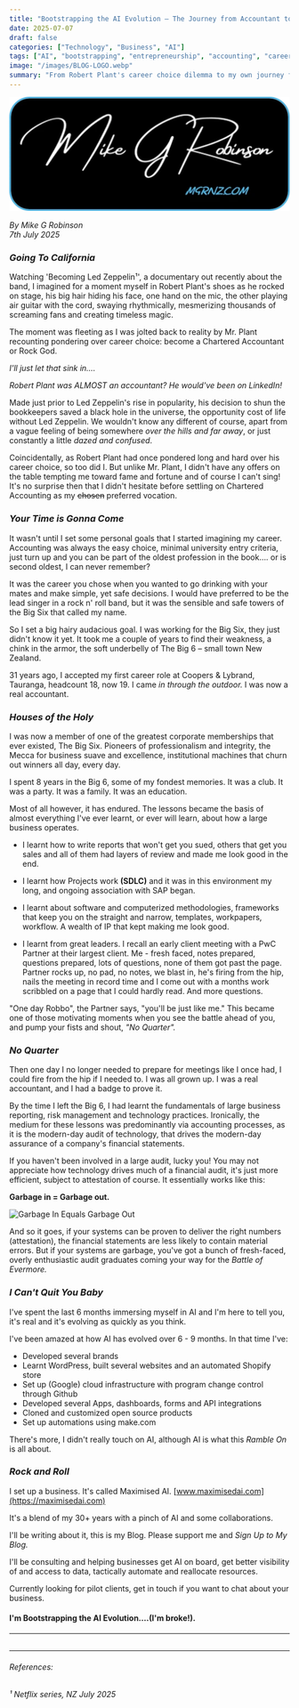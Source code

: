 ```yaml
---
title: "Bootstrapping the AI Evolution – The Journey from Accountant to AI Entrepreneur"
date: 2025-07-07
draft: false
categories: ["Technology", "Business", "AI"]
tags: ["AI", "bootstrapping", "entrepreneurship", "accounting", "career-change"]
image: "/images/BLOG-LOGO.webp"
summary: "From Robert Plant's career choice dilemma to my own journey from Big Six accounting to AI entrepreneurship - a personal story of transformation and the birth of Maximised AI."
---
```


![Bootstrapping the AI Evolution](/images/BLOG-LOGO.webp)

*By Mike G Robinson*  
*7th July 2025*

### *Going To California*

Watching 'Becoming Led Zeppelin¹', a documentary out recently about the band, I imagined for a moment myself in Robert Plant's shoes as he rocked on stage, his big hair hiding his face, one hand on the mic, the other playing air guitar with the cord, swaying rhythmically, mesmerizing thousands of screaming fans and creating timeless magic.

The moment was fleeting as I was jolted back to reality by Mr. Plant recounting pondering over career choice: become a Chartered Accountant or Rock God.

*I'll just let that sink in….*

*Robert Plant was ALMOST an accountant? He would've been on LinkedIn!*

Made just prior to Led Zeppelin's rise in popularity, his decision to shun the bookkeepers saved a black hole in the universe, the opportunity cost of life without Led Zeppelin. We wouldn't know any different of course, apart from a vague feeling of being somewhere *over the hills and far away*, or just constantly a little *dazed and confused*.

Coincidentally, as Robert Plant had once pondered long and hard over his career choice, so too did I. But unlike Mr. Plant, I didn't have any offers on the table tempting me toward fame and fortune and of course I can't sing! It's no surprise then that I didn't hesitate before settling on Chartered Accounting as my ~~chosen~~ preferred vocation.

### *Your Time is Gonna Come*

It wasn't until I set some personal goals that I started imagining my career. Accounting was always the easy choice, minimal university entry criteria, just turn up and you can be part of the oldest profession in the book…. or is second oldest, I can never remember?

It was the career you chose when you wanted to go drinking with your mates and make simple, yet safe decisions. I would have preferred to be the lead singer in a rock n' roll band, but it was the sensible and safe towers of the Big Six that called my name.

So I set a big hairy audacious goal. I was working for the Big Six, they just didn't know it yet. It took me a couple of years to find their weakness, a chink in the armor, the soft underbelly of The Big 6 – small town New Zealand.

31 years ago, I accepted my first career role at Coopers & Lybrand, Tauranga, headcount 18, now 19. I came *in through the outdoor.* I was now a real accountant.

### *Houses of the Holy*

I was now a member of one of the greatest corporate memberships that ever existed, The Big Six. Pioneers of professionalism and integrity, the Mecca for business suave and excellence, institutional machines that churn out winners all day, every day.

I spent 8 years in the Big 6, some of my fondest memories. It was a club. It was a party. It was a family. It was an education.

Most of all however, it has endured. The lessons became the basis of almost everything I've ever learnt, or ever will learn, about how a large business operates.

- I learnt how to write reports that won't get you sued, others that get you sales and all of them had layers of review and made me look good in the end.

- I learnt how Projects work **(SDLC)** and it was in this environment my long, and ongoing association with SAP began.

- I learnt about software and computerized methodologies, frameworks that keep you on the straight and narrow, templates, workpapers, workflow. A wealth of IP that kept making me look good.

- I learnt from great leaders. I recall an early client meeting with a PwC Partner at their largest client. Me - fresh faced, notes prepared, questions prepared, lots of questions, none of them got past the page. Partner rocks up, no pad, no notes, we blast in, he's firing from the hip, nails the meeting in record time and I come out with a months work scribbled on a page that I could hardly read. And more questions.

"One day Robbo", the Partner says, "you'll be just like me." This became one of those motivating moments when you see the battle ahead of you, and pump your fists and shout, *"No Quarter".*

### *No Quarter*

Then one day I no longer needed to prepare for meetings like I once had, I could fire from the hip if I needed to. I was all grown up. I was a real accountant, and I had a badge to prove it.

By the time I left the Big 6, I had learnt the fundamentals of large business reporting, risk management and technology practices. Ironically, the medium for these lessons was predominantly via accounting processes, as it is the modern-day audit of technology, that drives the modern-day assurance of a company's financial statements.

If you haven't been involved in a large audit, lucky you! You may not appreciate how technology drives much of a financial audit, it's just more efficient, subject to attestation of course. It essentially works like this:

**Garbage in = Garbage out.**

![Garbage In Equals Garbage Out](/images/2025/07/garbage-in-garbage-out.webp)

And so it goes, if your systems can be proven to deliver the right numbers (attestation), the financial statements are less likely to contain material errors. But if your systems are garbage, you've got a bunch of fresh-faced, overly enthusiastic audit graduates coming your way for the *Battle of Evermore.*

### *I Can't Quit You Baby*

I've spent the last 6 months immersing myself in AI and I'm here to tell you, it's real and it's evolving as quickly as you think.

I've been amazed at how AI has evolved over 6 - 9 months. In that time I've:

- Developed several brands
- Learnt WordPress, built several websites and an automated Shopify store
- Set up (Google) cloud infrastructure with program change control through Github
- Developed several Apps, dashboards, forms and API integrations
- Cloned and customized open source products
- Set up automations using make.com

There's more, I didn't really touch on AI, although AI is what this *Ramble On* is all about.

### *Rock and Roll*

I set up a business. It's called Maximised AI. [www.maximisedai.com](https://maximisedai.com)

It's a blend of my 30+ years with a pinch of AI and some collaborations.

I'll be writing about it, this is my Blog. Please support me and *Sign Up to My Blog.*

I'll be consulting and helping businesses get AI on board, get better visibility of and access to data, tactically automate and reallocate resources.

Currently looking for pilot clients, get in touch if you want to chat about your business.

#### **I'm Bootstrapping the AI Evolution….(I'm broke!).**

---

<div style="text-align: center; margin: 30px 0;">
<script type="text/javascript" src="https://cdnjs.buymeacoffee.com/1.0.0/button.prod.min.js" data-name="bmc-button" data-slug="mgrnz" data-color="#ff6905" data-emoji=""  data-font="Cookie" data-text="Buy me a coffee" data-outline-color="#000000" data-font-color="#000000" data-coffee-color="#FFDD00" ></script>
</div>

---

###### References:
###### ¹ Netflix series, NZ July 2025